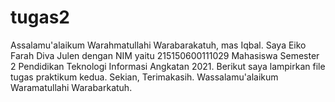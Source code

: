 # tugas2
Assalamu'alaikum Warahmatullahi Warabarakatuh, mas Iqbal. Saya Eiko Farah Diva Julen dengan NIM yaitu 215150600111029 Mahasiswa Semester 2 Pendidikan Teknologi Informasi Angkatan 2021. Berikut saya lampirkan file tugas praktikum kedua. Sekian, Terimakasih. Wassalamu'alaikum Waramatullahi Warabarkatuh.
